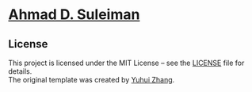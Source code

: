 # [Ahmad D. Suleiman](https://ahmadfantastic.github.io)


## License

This project is licensed under the MIT License – see the [LICENSE](LICENSE) file for details.  
The original template was created by [Yuhui Zhang](https://cs.stanford.edu/~yuhuiz/).
